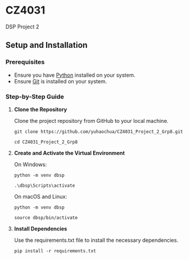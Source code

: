 # CZ4031
DSP Project 2

## Setup and Installation

### Prerequisites

- Ensure you have [Python](https://www.python.org/downloads/) installed on your system.
- Ensure [Git](https://git-scm.com/downloads) is installed on your system.

### Step-by-Step Guide

1. **Clone the Repository**

   Clone the project repository from GitHub to your local machine.

   `git clone https://github.com/yuhaochua/CZ4031_Project_2_Grp8.git`
   
   `cd CZ4031_Project_2_Grp8`

2. **Create and Activate the Virtual Environment**

   On Windows:

   `python -m venv dbsp`
   
   `.\dbsp\Scripts\activate`

   On macOS and Linux:

   `python -m venv dbsp`
   
   `source dbsp/bin/activate`

3.  **Install Dependencies**

    Use the requirements.txt file to install the necessary dependencies.

    `pip install -r requirements.txt`